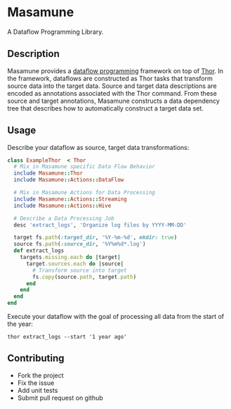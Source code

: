 Masamune
========
A Dataflow Programming Library.

Description
------------
Masamune provides a [dataflow programming](http://en.wikipedia.org/wiki/Dataflow_programming) framework on top of [Thor](http://whatisthor.com/). In the framework, dataflows are constructed as Thor tasks that transform source data into the target data. Source and target data descriptions are encoded as annotations associated with the Thor command. From these source and target annotations, Masamune constructs a data dependency tree that describes how to automatically construct a target data set.

Usage
----------

Describe your dataflow as source, target data transformations:
```ruby
class ExampleThor  < Thor
  # Mix in Masamune specific Data Flow Behavior
  include Masamune::Thor
  include Masamune::Actions::DataFlow

  # Mix in Masamune Actions for Data Processing
  include Masamune::Actions::Streaming
  include Masamune::Actions::Hive

  # Describe a Data Processing Job
  desc 'extract_logs', 'Organize log files by YYYY-MM-DD'

  target fs.path(:target_dir, '%Y-%m-%d', mkdir: true)
  source fs.path(:source_dir, '%Y%m%d*.log')
  def extract_logs
    targets.missing.each do |target|
      target.sources.each do |source|
        # Transform source into target
        fs.copy(source.path, target.path)
      end
    end
  end
end
```

Execute your dataflow with the goal of processing all data from the start of the year:

```
thor extract_logs --start '1 year ago'
```

Contributing
---------------

* Fork the project
* Fix the issue
* Add unit tests
* Submit pull request on github
